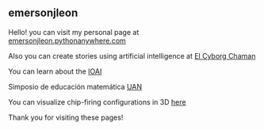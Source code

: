## emersonjleon
Hello! you can visit my personal page at [emersonjleon.pythonanywhere.com](https://emersonjleon.pythonanywhere.com)



Also you can create stories using artificial intelligence at [El Cyborg Chaman](https://elcyborgchaman.pythonanywhere.com)

You can learn about the [IOAI](ioai.html)

Simposio de educación matemática [UAN](http://investigacion.uan.edu.co/mem)

[//]: # (Also you can visit my blog... soon)

You can visualize chip-firing configurations in 3D  [here](https://emersonjleon.pythonanywhere.com/chipfiring)

Thank you for visiting these pages!



